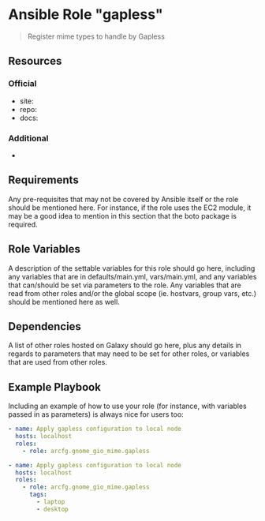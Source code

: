 # Ansible Role "gapless"

> Register mime types to handle by Gapless

## Resources

### Official

- site:
- repo:
- docs:

### Additional

-

## Requirements

Any pre-requisites that may not be covered by Ansible itself or the role should be mentioned here. For instance, if the
role uses the EC2 module, it may be a good idea to mention in this section that the boto package is required.

## Role Variables

A description of the settable variables for this role should go here, including any variables that are in
defaults/main.yml, vars/main.yml, and any variables that can/should be set via parameters to the role. Any variables
that are read from other roles and/or the global scope (ie. hostvars, group vars, etc.) should be mentioned here as
well.

## Dependencies

A list of other roles hosted on Galaxy should go here, plus any details in regards to parameters that may need to be set
for other roles, or variables that are used from other roles.

## Example Playbook

Including an example of how to use your role (for instance, with variables passed in as parameters) is always nice for
users too:

```yaml
- name: Apply gapless configuration to local node
  hosts: localhost
  roles:
    - role: arcfg.gnome_gio_mime.gapless
```

```yaml
- name: Apply gapless configuration to local node
  hosts: localhost
  roles:
    - role: arcfg.gnome_gio_mime.gapless
      tags:
        - laptop
        - desktop
```
